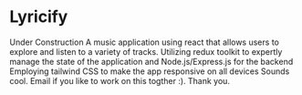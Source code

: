# Lyricify
Under Construction
A music application using react that allows users to explore and listen to a variety of tracks.
Utilizing redux toolkit to expertly manage the state of the application and  Node.js/Express.js  for the backend
Employing tailwind CSS to make the app responsive on all devices
Sounds cool. Email if you like to work on this togther :).
Thank you.
